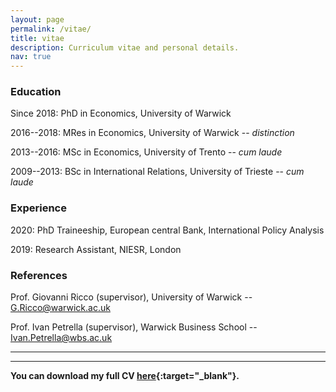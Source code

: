 ```yaml
---
layout: page
permalink: /vitae/
title: vitae
description: Curriculum vitae and personal details.
nav: true
---
```


### Education
Since 2018: PhD in Economics, University of Warwick

2016--2018: MRes in Economics, University of Warwick -- *distinction*

2013--2016: MSc in Economics, University of Trento -- *cum laude*

2009--2013: BSc in International Relations, University of Trieste -- *cum laude*


### Experience
2020: PhD Traineeship, European central Bank, International Policy Analysis

2019: Research Assistant, NIESR, London


### References
Prof. Giovanni Ricco (supervisor), University of Warwick -- <G.Ricco@warwick.ac.uk>

Prof. Ivan Petrella (supervisor), Warwick Business School -- <Ivan.Petrella@wbs.ac.uk>

<b />

<b>
  
---

***

You can download my full CV [here](../assets/cv/CV_Degasperi_29_09_2020.pdf){:target="\_blank"}.
